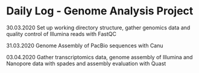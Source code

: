 # Daily Log - Genome Analysis Project

30.03.2020  Set up working directory structure, gather genomics data and quality control of Illumina reads with FastQC

31.03.2020 Genome Assembly of PacBio sequences with Canu 

03.04.2020 Gather transcriptomics data, genome assembly of Illumina and Nanopore data with spades and assembly evaluation with Quast
